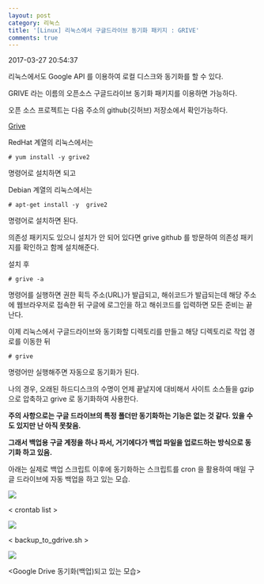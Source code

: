 ```yaml
---
layout: post
category: 리눅스
title: '[Linux] 리눅스에서 구글드라이브 동기화 패키지 : GRIVE'
comments: true
---
```


2017-03-27 20:54:37



리눅스에서도 Google API 를 이용하여 로컬 디스크와 동기화를 할 수 있다.

  

GRIVE 라는 이름의 오픈소스 구글드라이브 동기화 패키지를 이용하면 가능하다.

  

오픈 소스 프로젝트는 다음 주소의 github(깃허브) 저장소에서 확인가능하다.

[Grive](https://github.com/Grive/grive)

  

  

RedHat 계열의 리눅스에서는

 `# yum install -y grive2`

명령어로 설치하면 되고

  

Debian 계열의 리눅스에서는

 `# apt-get install -y  grive2`

명령어로 설치하면 된다.

  

의존성 패키지도 있으니 설치가 안 되어 있다면 grive github 를 방문하여 의존성 패키지를 확인하고 함께 설치해준다.

  

설치 후

  

 `# grive -a`

  

명령어를 실행하면 권한 획득 주소(URL)가 발급되고, 해쉬코드가 발급되는데 해당 주소에 웹브라우저로 접속한 뒤 구글에 로그인을 하고
해쉬코드를 입력하면 모든 준비는 끝난다.

  

이제 리눅스에서 구글드라이브와 동기화할 디렉토리를 만들고 해당 디렉토리로 작업 경로를 이동한 뒤

  

`# grive`

명령어만 실행해주면 자동으로 동기화가 된다.

  

  

나의 경우, 오래된 하드디스크의 수명이 언제 끝날지에 대비해서 사이트 소스들을 gzip 으로 압축하고 grive 로 동기화하여 사용한다.

  

 **주의 사항으로는 구글 드라이브의 특정 폴더만 동기화하는 기능은 없는 것 같다. 있을 수도 있지만 난 아직 못찾음.**


 **그래서 백업용 구글 계정을 하나 파서, 거기에다가 백업 파일을 업로드하는 방식으로 동기화 하고 있음.**


아래는 실제로 백업 스크립트 이후에 동기화하는 스크립트를 cron 을 활용하여 매일 구글 드라이브에  자동 백업을 하고 있는 모습.


![][link0]

< crontab list >

![][link1]

< backup_to_gdrive.sh >

  

![][link2]

<Google Drive 동기화(백업)되고 있는 모습>  

[link0]:https://t1.daumcdn.net/cfile/tistory/2155224B58D8FC731D
[link1]:https://t1.daumcdn.net/cfile/tistory/244BFC4B58D8FC7427
[link2]:https://t1.daumcdn.net/cfile/tistory/21532F3F58D8FD5515
